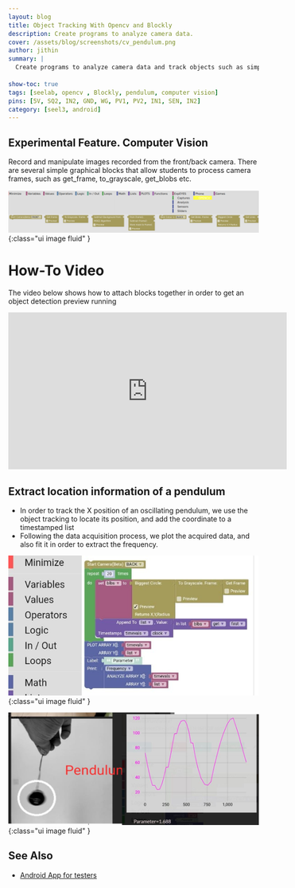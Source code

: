 ```yaml
---
layout: blog
title: Object Tracking With Opencv and Blockly
description: Create programs to analyze camera data.
cover: /assets/blog/screenshots/cv_pendulum.png
author: jithin
summary: |
  Create programs to analyze camera data and track objects such as simple pendulums to extract position.

show-toc: true
tags: [seelab, opencv , Blockly, pendulum, computer vision]
pins: [5V, SQ2, IN2, GND, WG, PV1, PV2, IN1, SEN, IN2]
category: [seel3, android]
---
```


  
## Experimental Feature. Computer Vision
    
Record and manipulate images recorded from the front/back camera.
There are several simple graphical blocks that allow students to process camera frames, such as get_frame, to_grayscale, get_blobs etc.

![](/assets/blog/screenshots/cv_toolbox.png){:class="ui image fluid" }

# How-To Video 

The video below shows how to attach blocks together in order to get an object detection preview running

<iframe width="560" height="315" src="https://www.youtube.com/embed/EpHHADQs1fQ?controls=0" title="YouTube video player" frameborder="0" allow="accelerometer; autoplay; clipboard-write; encrypted-media; gyroscope; picture-in-picture" allowfullscreen></iframe>


## Extract location information of a pendulum 

+ In order to track the X position of an oscillating pendulum, we use the object tracking to locate its position, and add the coordinate to a timestamped list
+ Following the data acquisition process, we plot the acquired data, and also fit it in order to extract the frequency.

![](/assets/blog/screenshots/cv_pendulum_code.jpeg){:class="ui image fluid" }

![](/assets/blog/screenshots/cv_pendulum.png){:class="ui image fluid" }


## See Also
 + [Android App for testers](https://play.google.com/store/apps/details?id=com.cspark.research.eyes17)
